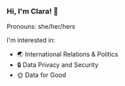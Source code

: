 ### Hi, I'm Clara! 👋
Pronouns: she/her/hers

I'm interested in:
- 🌏 International Relations & Politics
- 🔒 Data Privacy and Security
- 🌞 Data for Good


<!--
**cwang23/cwang23** is a ✨ _special_ ✨ repository because its `README.md` (this file) appears on your GitHub profile.

Here are some ideas to get you started:

- 🔭 I’m currently working on ...
- 🌱 I’m currently learning ...
- 👯 I’m looking to collaborate on ...
- 🤔 I’m looking for help with ...
- 💬 Ask me about ...
- 📫 How to reach me: ...
- ⚡ Fun fact: ...
-->
